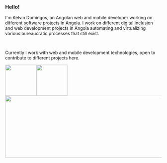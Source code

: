 <h3>Hello!</h3>

<p>I'm Kelvin Domingos, an Angolan web and mobile developer working on different software projects in Angola.
I work on different digital inclusion and web development projects in Angola automating and virtualizing various bureaucratic processes that still exist.</p>
<br>
<p> Currently I work with web and mobile development technologies, open to contribute to different projects here.</p>

<div>
  <div>
      <img height="100px" src="https://miro.medium.com/max/940/1*BYR_DG3kfw5g18LDHxdWnQ.jpeg"><img height="100px" src="https://user-images.githubusercontent.com/69282952/169013841-382e8b08-6cf0-49ca-b1d1-d61aed39a1f7.png">
  </div>
  <div>
      <img height="200px" width="580px" src="https://user-images.githubusercontent.com/69282952/169014334-0fd802e0-6c0a-4675-bf48-77359c2ba287.png">
  </div>
</div>


<!---
kelvinessuvi/kelvinessuvi is a ✨ special ✨ repository because its `README.md` (this file) appears on your GitHub profile.
You can click the Preview link to take a look at your changes.
--->
